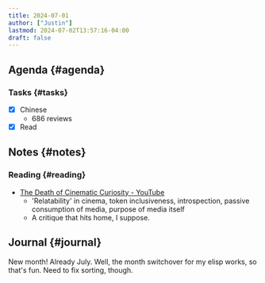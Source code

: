 ```yaml
---
title: 2024-07-01
author: ["Justin"]
lastmod: 2024-07-02T13:57:16-04:00
draft: false
---
```


<div class="outline-1 jvc">

## Agenda {#agenda}

<div class="outline-2 jvc">

### Tasks {#tasks}

-   [X] Chinese
    -   686 reviews
-   [X] Read

</div>

</div>

<div class="outline-1 jvc">

## Notes {#notes}

<div class="outline-2 jvc">

### Reading {#reading}

-   [The Death of Cinematic Curiosity - YouTube](https://www.youtube.com/watch?v=7tIHweotUXA)
    -   'Relatability' in cinema, token inclusiveness, introspection, passive
        consumption of media, purpose of media itself
    -   A critique that hits home, I suppose.

</div>

</div>

<div class="outline-1 jvc">

## Journal {#journal}

New month! Already July. Well, the month switchover for my elisp works, so
that's fun. Need to fix sorting, though.

</div>
